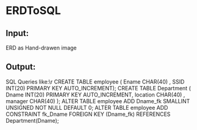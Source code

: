# ERDToSQL
## Input:
ERD as Hand-drawen image
## Output:
SQL Queries like:\r
CREATE TABLE employee ( Ename CHAR(40) , SSID INT(20) PRIMARY KEY AUTO_INCREMENT);
CREATE TABLE Department ( Dname INT(20) PRIMARY KEY AUTO_INCREMENT, location CHAR(40) , manager CHAR(40) );
ALTER TABLE employee ADD Dname_fk SMALLINT UNSIGNED NOT NULL DEFAULT 0;
ALTER TABLE employee ADD CONSTRAINT fk_Dname FOREIGN KEY (Dname_fk) REFERENCES Department(Dname);
